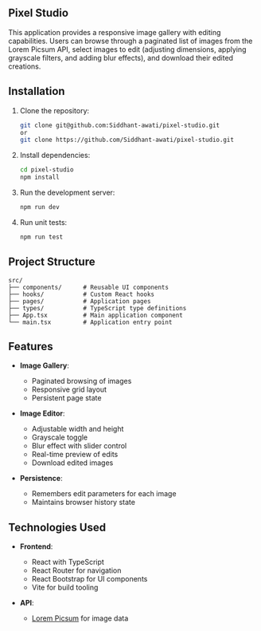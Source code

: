 ## Pixel Studio

This application provides a responsive image gallery with editing capabilities. 
Users can browse through a paginated list of images from the Lorem Picsum API, select images to edit (adjusting dimensions, applying grayscale filters, and adding blur effects), and download their edited creations.

## Installation

1. Clone the repository:
   ```bash
   git clone git@github.com:Siddhant-awati/pixel-studio.git
   or
   git clone https://github.com/Siddhant-awati/pixel-studio.git
   ```

2. Install dependencies:
   ```bash
   cd pixel-studio
   npm install
   ```

3. Run the development server:
   ```bash
   npm run dev
   ```

4. Run unit tests:
   ```bash
   npm run test
   ```

## Project Structure

```
src/
├── components/      # Reusable UI components
├── hooks/           # Custom React hooks
├── pages/           # Application pages
├── types/           # TypeScript type definitions
├── App.tsx          # Main application component
└── main.tsx         # Application entry point
```


## Features

- **Image Gallery**:
  - Paginated browsing of images
  - Responsive grid layout
  - Persistent page state 

- **Image Editor**:
  - Adjustable width and height
  - Grayscale toggle
  - Blur effect with slider control
  - Real-time preview of edits
  - Download edited images

- **Persistence**:
  - Remembers edit parameters for each image
  - Maintains browser history state

## Technologies Used

- **Frontend**:
  - React with TypeScript
  - React Router for navigation
  - React Bootstrap for UI components
  - Vite for build tooling

- **API**:
  - [Lorem Picsum](https://picsum.photos/) for image data